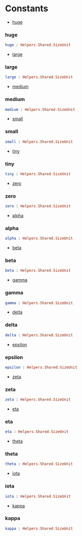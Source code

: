 # Constants

- [huge](#huge)

### **huge**
```elm
huge : Helpers.Shared.SizeUnit
```


- [large](#large)

### **large**
```elm
large : Helpers.Shared.SizeUnit
```


- [medium](#medium)

### **medium**
```elm
medium : Helpers.Shared.SizeUnit
```


- [small](#small)

### **small**
```elm
small : Helpers.Shared.SizeUnit
```


- [tiny](#tiny)

### **tiny**
```elm
tiny : Helpers.Shared.SizeUnit
```


- [zero](#zero)

### **zero**
```elm
zero : Helpers.Shared.SizeUnit
```


- [alpha](#alpha)

### **alpha**
```elm
alpha : Helpers.Shared.SizeUnit
```


- [beta](#beta)

### **beta**
```elm
beta : Helpers.Shared.SizeUnit
```


- [gamma](#gamma)

### **gamma**
```elm
gamma : Helpers.Shared.SizeUnit
```


- [delta](#delta)

### **delta**
```elm
delta : Helpers.Shared.SizeUnit
```


- [epsilon](#epsilon)

### **epsilon**
```elm
epsilon : Helpers.Shared.SizeUnit
```


- [zeta](#zeta)

### **zeta**
```elm
zeta : Helpers.Shared.SizeUnit
```


- [eta](#eta)

### **eta**
```elm
eta : Helpers.Shared.SizeUnit
```


- [theta](#theta)

### **theta**
```elm
theta : Helpers.Shared.SizeUnit
```


- [iota](#iota)

### **iota**
```elm
iota : Helpers.Shared.SizeUnit
```


- [kappa](#kappa)

### **kappa**
```elm
kappa : Helpers.Shared.SizeUnit
```



